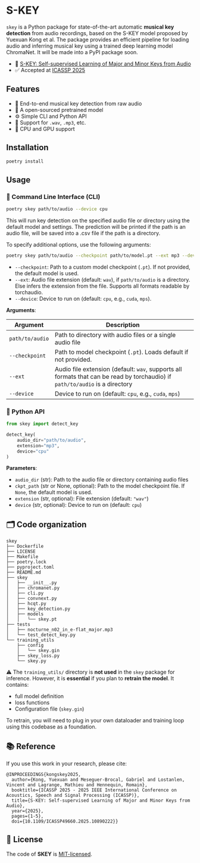 # S-KEY

`skey` is a Python package for state-of-the-art automatic **musical key detection** from audio recordings, based on the S-KEY model proposed by Yuexuan Kong et al. The package provides an efficient pipeline for loading audio and inferring musical key using a trained deep learning model ChromaNet. It will be made into a PyPI package soon.

- 📄 [S-KEY: Self-supervised Learning of Major and Minor Keys from Audio](https://arxiv.org/abs/2501.12907)  
- ✅ Accepted at [ICASSP 2025](https://ieeexplore.ieee.org/xpl/conhome/10887540/proceeding)

## Features

- 🎼 End-to-end musical key detection from raw audio
- 🧠 A open-sourced pretrained model
- ⚙️  Simple CLI and Python API
- 💽 Support for `.wav`, `.mp3`, etc.
- 🔌 CPU and GPU support


## Installation

```bash
poetry install
```

## Usage

### 🔧 Command Line Interface (CLI)

```bash
poetry skey path/to/audio --device cpu
```

This will run key detection on the specified audio file or directory using the default model and settings. The prediction will be printed if the path is an audio file, will be saved into a .csv file if the path is a directory.

To specify additional options, use the following arguments:

```bash
poetry skey path/to/audio --checkpoint path/to/model.pt --ext mp3 --device cpu
```

- `--checkpoint`: Path to a custom model checkpoint (`.pt`). If not provided, the default model is used.
- `--ext`: Audio file extension (default: `wav`), if `path/to/audio` is a directory. Else infers the extension from the file. Supports all formats readable by torchaudio.
- `--device`: Device to run on (default: `cpu`, e.g., `cuda`, `mps`).


**Arguments**:

| Argument                | Description                                               |
| ----------------------- | --------------------------------------------------------- |
| `path/to/audio`     | Path to directory with audio files or a single audio file |
| `--checkpoint`          | Path to model checkpoint (`.pt`). Loads default if not provided. |
| `--ext`                 | Audio file extension (default: `wav`, supports all formats that can be read by torchaudio) if `path/to/audio` is a directory |
| `--device`              | Device to run on (default: `cpu`, e.g., `cuda`, `mps`)                  |


### 🐍 Python API

```python
from skey import detect_key

detect_key(
    audio_dir="path/to/audio",
    extension="mp3",
    device="cpu"
)
```

**Parameters**:

* `audio_dir` (str): Path to the audio file or directory containing audio files
* `ckpt_path` (str or None, optional): Path to the model checkpoint file. If `None`, the default model is used.
* `extension` (str, optional): File extension (default: `"wav"`)
* `device` (str, optional): Device to run on (default: `cpu`)

## 🗂️ Code organization

```
skey
├── Dockerfile
├── LICENSE
├── Makefile
├── poetry.lock
├── pyproject.toml
├── README.md
├── skey
│   ├── __init__.py
│   ├── chromanet.py
│   ├── cli.py
│   ├── convnext.py
│   ├── hcqt.py
│   ├── key_detection.py
│   ├── models
│   │   └── skey.pt
├── tests
│   ├── nocturne_n02_in_e-flat_major.mp3
│   └── test_detect_key.py
└── training_utils
    ├── config
    │   └── skey.gin
    ├── skey_loss.py
    └── skey.py

```

⚠️ The `training_utils/` directory is **not used** in the `skey` package for inference. However, it is **essential** if you plan to **retrain the model**. It contains:

* full model definition
* loss functions
* Configuration file (`skey.gin`)

To retrain, you will need to plug in your own dataloader and training loop using this codebase as a foundation.

## 📚 Reference

If you use this work in your research, please cite:

```
@INPROCEEDINGS{kongskey2025,
  author={Kong, Yuexuan and Meseguer-Brocal, Gabriel and Lostanlen, Vincent and Lagrange, Mathieu and Hennequin, Romain},
  booktitle={ICASSP 2025 - 2025 IEEE International Conference on Acoustics, Speech and Signal Processing (ICASSP)}, 
  title={S-KEY: Self-supervised Learning of Major and Minor Keys from Audio}, 
  year={2025},
  pages={1-5},
  doi={10.1109/ICASSP49660.2025.10890222}}
```

## 📄 License

The code of **SKEY** is [MIT-licensed](LICENSE).
